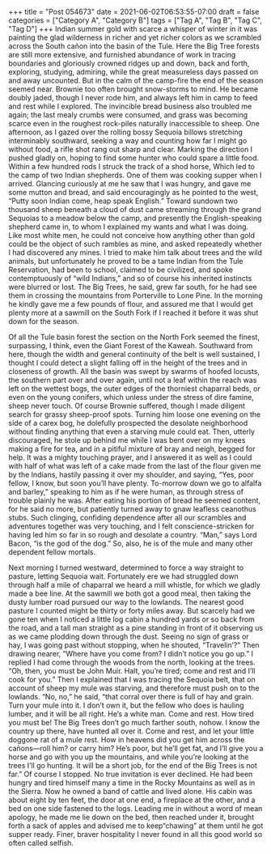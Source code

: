 +++
title = "Post 054673"
date = 2021-06-02T06:53:55-07:00
draft = false
categories = ["Category A", "Category B"]
tags = ["Tag A", "Tag B", "Tag C", "Tag D"]
+++
Indian summer gold with scarce a whisper of winter in it was painting the glad wilderness in richer and yet richer colors as we scrambled across the South cañon into the basin of the Tule. Here the Big Tree forests are still more extensive, and furnished abundance of work in tracing boundaries and gloriously crowned ridges up and down, back and forth, exploring, studying, admiring, while the great measureless days passed on and away uncounted. But in the calm of the camp-fire the end of the season seemed near. Brownie too often brought snow-storms to mind. He became doubly jaded, though I never rode him, and always left him in camp to feed and rest while I explored. The invincible bread business also troubled me again; the last mealy crumbs were consumed, and grass was becoming scarce even in the roughest rock-piles naturally inaccessible to sheep. One afternoon, as I gazed over the rolling bossy Sequoia billows stretching interminably southward, seeking a way and counting how far I might go without food, a rifle shot rang out sharp and clear. Marking the direction I pushed gladly on, hoping to find some hunter who could spare a little food. Within a few hundred rods I struck the track of a shod horse, Which led to the camp of two Indian shepherds. One of them was cooking supper when I arrived. Glancing curiously at me he saw that I was hungry, and gave me some mutton and bread, and said encouragingly as he pointed to the west, “Putty soon Indian come, heap speak English.” Toward sundown two thousand sheep beneath a cloud of dust came streaming through the grand Sequoias to a meadow below the camp, and presently the English-speaking shepherd came in, to whom I explained my wants and what I was doing. Like most white men, he could not conceive how anything other than gold could be the object of such rambles as mine, and asked repeatedly whether I had discovered any mines. I tried to make him talk about trees and the wild animals, but unfortunately he proved to be a tame Indian from the Tule Reservation, had been to school, claimed to be civilized, and spoke contemptuously of “wild Indians,” and so of course his inherited instincts were blurred or lost. The Big Trees, he said, grew far south, for he had see them in crossing the mountains from Porterville to Lone Pine. In the morning he kindly gave me a few pounds of flour, and assured me that I would get plenty more at a sawmill on the South Fork if I reached it before it was shut down for the season.

Of all the Tule basin forest the section on the North Fork seemed the finest, surpassing, I think, even the Giant Forest of the Kaweah. Southward from here, though the width and general continuity of the belt is well sustained, I thought I could detect a slight falling off in the height of the trees and in closeness of growth. All the basin was swept by swarms of hoofed locusts, the southern part over and over again, until not a leaf within the reach was left on the wettest bogs, the outer edges of the thorniest chaparral beds, or even on the young conifers, which unless under the stress of dire famine, sheep never touch. Of course Brownie suffered, though I made diligent search for grassy sheep-proof spots. Turning him loose one evening on the side of a carex bog, he dolefully prospected the desolate neighborhood without finding anything that even a starving mule could eat. Then, utterly discouraged, he stole up behind me while I was bent over on my knees making a fire for tea, and in a pitiful mixture of bray and neigh, begged for help. It was a mighty touching prayer, and I answered it as well as I could with half of what was left of a cake made from the last of the flour given me by the Indians, hastily passing it over my shoulder, and saying, “Yes, poor fellow, I know, but soon you’ll have plenty. To-morrow down we go to alfalfa and barley,” speaking to him as if he were human, as through stress of trouble plainly he was. After eating his portion of bread he seemed content, for he said no more, but patiently turned away to gnaw leafless ceanothus stubs. Such clinging, confiding dependence after all our scrambles and adventures together was very touching, and I felt conscience-stricken for having led him so far in so rough and desolate a country. “Man,” says Lord Bacon, “is the god of the dog.” So, also, he is of the mule and many other dependent fellow mortals.

Next morning I turned westward, determined to force a way straight to pasture, letting Sequoia wait. Fortunately ere we had struggled down through half a mile of chaparral we heard a mill whistle, for which we gladly made a bee line. At the sawmill we both got a good meal, then taking the dusty lumber road pursued our way to the lowlands. The nearest good pasture I counted might be thirty or forty miles away. But scarcely had we gone ten when I noticed a little log cabin a hundred yards or so back from the road, and a tall man straight as a pine standing in front of it observing us as we came plodding down through the dust. Seeing no sign of grass or hay, I was going past without stopping, when he shouted, “Travelin’?” Then drawing nearer, “Where have you come from? I didn’t notice you go up.” I replied I had come through the woods from the north, looking at the trees. “Oh, then, you must be John Muir. Halt, you’re tired; come and rest and I’ll cook for you.” Then I explained that I was tracing the Sequoia belt, that on account of sheep my mule was starving, and therefore must push on to the lowlands. “No, no,” he said, “that corral over there is full of hay and grain. Turn your mule into it. I don’t own it, but the fellow who does is hauling lumber, and it will be all right. He’s a white man. Come and rest. How tired you must be! The Big Trees don’t go much farther south, nohow. I know the country up there, have hunted all over it. Come and rest, and let your little doggone rat of a mule rest. How in heavens did you get him across the cañons—roll him? or carry him? He’s poor, but he’ll get fat, and I’ll give you a horse and go with you up the mountains, and while you’re looking at the trees I’ll go hunting. It will be a short job, for the end of the Big Trees is not far.” Of course I stopped. No true invitation is ever declined. He had been hungry and tired himself many a time in the Rocky Mountains as well as in the Sierra. Now he owned a band of cattle and lived alone. His cabin was about eight by ten feet, the door at one end, a fireplace at the other, and a bed on one side fastened to the logs. Leading me in without a word of mean apology, he made me lie down on the bed, then reached under it, brought forth a sack of apples and advised me to keep“chawing” at them until he got supper ready. Finer, braver hospitality I never found in all this good world so often called selfish.
